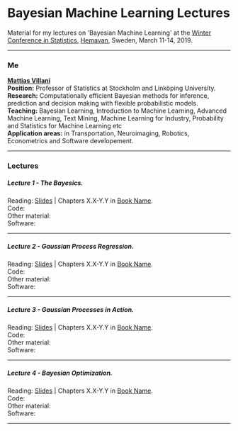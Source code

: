 # Bayesian Machine Learning Lectures
Material for my lectures on 'Bayesian Machine Learning' at the [Winter Conference in Statistics](https://www.umu.se/en/winter-conference-in-statistics-2019/), [Hemavan](https://www.google.com/maps/place/920+66+Hemavan/@65.902074,6.1270886,5z/data=!4m5!3m4!1s0x4676882066e6040b:0xd2ce47df9c5d9884!8m2!3d65.814906!4d15.0876887), Sweden, March 11-14, 2019.



---

### Me
[**Mattias Villani**](https://www.mattiasvillani.com/) \
**Position:** Professor of Statistics at Stockholm and Linköping University.\
**Research:** Computationally efficient Bayesian methods for inference, prediction and decision making with flexible probabilistic models. \
**Teaching:** Bayesian Learning, Introduction to Machine Learning, Advanced Machine Learning, Text Mining, Machine Learning for Industry, Probability and Statistics for Machine Learning etc \
**Application areas:** in Transportation, Neuroimaging, Robotics, Econometrics and Software developement.

---
### Lectures

##### Lecture 1 - The Bayesics.

Reading: [Slides](SLIDES) | Chapters X.X-Y.Y in [Book Name](book). \
Code: \
Other material: \
Software:

---

##### Lecture 2 - Gaussian Process Regression.

Reading: [Slides](SLIDES) | Chapters X.X-Y.Y in [Book Name](book). \
Code: \
Other material: \
Software:

---

##### Lecture 3 - Gaussian Processes in Action.

Reading: [Slides](SLIDES) | Chapters X.X-Y.Y in [Book Name](book). \
Code: \
Other material: \
Software: 

---

##### Lecture 4 - Bayesian Optimization.

Reading: [Slides](SLIDES) | Chapters X.X-Y.Y in [Book Name](book). \
Code: \
Other material: \
Software: 

---

